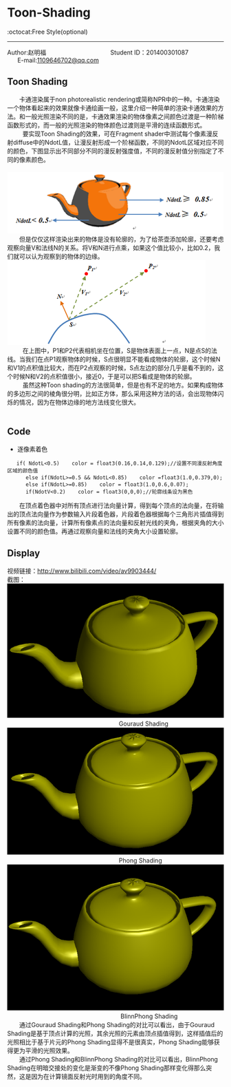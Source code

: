 # Toon-Shading
:octocat:Free Style(optional)<br>
__________________________________________________________________________________________
Author:赵明福                                        Student ID：201400301087                            E-mail:1109646702@qq.com<br>
## Toon Shading
　　卡通渲染属于non photorealistic rendering或简称NPR中的一种。卡通渲染一个物体看起来的效果就像卡通绘画一般，这里介绍一种简单的渲染卡通效果的方法。和一般光照渲染不同的是，卡通效果渲染的物体像素之间颜色过渡是一种阶梯函数形式的，而一般的光照渲染的物体颜色过渡则是平滑的连续函数形式。<br> 
　　要实现Toon Shading的效果，可在Fragment shader中测试每个像素漫反射diffuse中的NdotL值，让漫反射形成一个阶梯函数，不同的NdotL区域对应不同的颜色，下图显示出不同部分不同的漫反射强度值，不同的漫反射值分别指定了不同的像素颜色。<br> 
　　![](https://github.com/Chicharito999/ImageCache/raw/master/image/图片54.png)<br>
　　但是仅仅这样渲染出来的物体是没有轮廓的，为了给茶壶添加轮廓，还要考虑观察向量V和法线N的关系。将V和N进行点乘，如果这个值比较小，比如0.2，我们就可以认为观察到的物体的边缘。
　　![](https://github.com/Chicharito999/ImageCache/raw/master/image/图片55.png)<br>  
　　在上图中，P1和P2代表相机坐在位置，S是物体表面上一点，N是点S的法线。当我们在点P1观察物体的时候，S点很明显不能看成物体的轮廓，这个时候N和V1的点积值比较大，而在P2点观察的时候，S点左边的部分几乎是看不到的，这个时候N和V2的点积值很小，接近0，于是可以把S看成是物体的轮廓。<br> 
　　虽然这种Toon shading的方法很简单，但是也有不足的地方。如果构成物体的多边形之间的棱角很分明，比如正方体，那么采用这种方法的话，会出现物体闪烁的情况，因为在物体边缘的地方法线变化很大。<br> 
## Code
* 逐像素着色<br>
```cg
   if( NdotL<0.5)    color = float3(0.16,0.14,0.129);//设置不同漫反射角度区域的颜色值
	  else if(NdotL>=0.5 && NdotL<0.85)    color =float3(1.0,0.379,0);
	  else if(NdotL>=0.85)    color = float3(1.0,0.6,0.07);
	  if(NdotV<0.2)    color = float3(0,0,0);//轮廓线条设为黑色
```
　　在顶点着色器中对所有顶点进行法向量计算，得到每个顶点的法向量，在将输出的顶点法向量作为参数输入片段着色器，片段着色器根据每个三角形片插值得到所有像素的法向量，计算所有像素点的法向量和反射光线的夹角，根据夹角的大小设置不同的颜色值。再通过观察向量和法线的夹角大小设置轮廓。<br>

## Display
视频链接：http://www.bilibili.com/video/av9903444/<br>
截图：<br>
![](https://github.com/Chicharito999/ImageCache/raw/master/image/Gouraud.png)<br>
                                    　　　　　　　　　Gouraud Shading<br>
![](https://github.com/Chicharito999/ImageCache/raw/master/image/Phong.png)<br>
                                　  　　　　　　　　  Phong Shading<br>
![](https://github.com/Chicharito999/ImageCache/raw/master/image/BlinnPhong.png) <br>
                                   　　　　　　　　　 BlinnPhong Shading<br>
　　通过Gouraud Shading和Phong Shading的对比可以看出，由于Gouraud Shading是基于顶点计算的光照，其余光照的元素由顶点插值得到，这样插值后的光照相比于基于片元的Phong Shading显得不是很真实，Phong Shading能够获得更为平滑的光照效果。<br>
　　通过Phong Shading和BlinnPhong Shading的对比可以看出，BlinnPhong Shading在明暗交接处的变化是渐变的不像Phong Shading那样变化得那么突然，这是因为在计算镜面反射光时用到的角度不同。　
